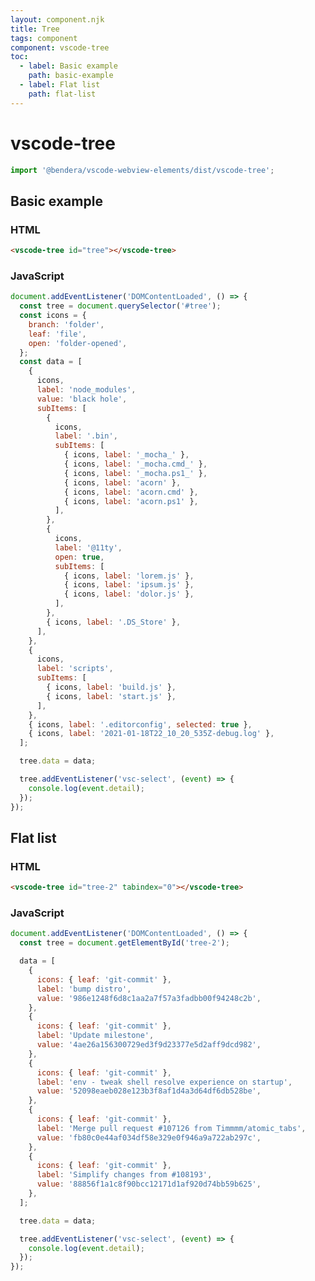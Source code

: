 ```yaml
---
layout: component.njk
title: Tree
tags: component
component: vscode-tree
toc:
  - label: Basic example
    path: basic-example
  - label: Flat list
    path: flat-list
---
```


# vscode-tree

```typescript
import '@bendera/vscode-webview-elements/dist/vscode-tree';
```

## Basic example

<script>
document.addEventListener('DOMContentLoaded', () => {
  const tree = document.querySelector('#tree-1');
  const icons = {
    branch: 'folder',
    leaf: 'file',
    open: 'folder-opened',
  };
  const data = [
    {
      icons,
      label: 'node_modules',
      value: 'black hole',
      subItems: [
        {
          icons,
          label: '.bin',
          subItems: [
            { icons, label: '_mocha_' },
            { icons, label: '_mocha.cmd_' },
            { icons, label: '_mocha.ps1_' },
            { icons, label: 'acorn' },
            { icons, label: 'acorn.cmd' },
            { icons, label: 'acorn.ps1' },
          ],
        },
        {
          icons,
          label: '@11ty',
          open: true,
          subItems: [
            { icons, label: 'lorem.js' },
            { icons, label: 'ipsum.js' },
            { icons, label: 'dolor.js' },
          ],
        },
        { icons, label: '.DS_Store' },
      ],
    },
    {
      icons,
      label: 'scripts',
      subItems: [
        { icons, label: 'build.js' },
        { icons, label: 'start.js' },
      ],
    },
    { icons, label: '.editorconfig', selected: true },
    { icons, label: '2021-01-18T22_10_20_535Z-debug.log' },
  ];

  tree.data = data;

  tree.addEventListener('vsc-select', (event) => {
    console.log(event.detail);
  });
});
</script>

<component-preview>
  <vscode-tree id="tree-1"></vscode-tree>
</component-preview>

### HTML

```html
<vscode-tree id="tree"></vscode-tree>
```

### JavaScript

```javascript
document.addEventListener('DOMContentLoaded', () => {
  const tree = document.querySelector('#tree');
  const icons = {
    branch: 'folder',
    leaf: 'file',
    open: 'folder-opened',
  };
  const data = [
    {
      icons,
      label: 'node_modules',
      value: 'black hole',
      subItems: [
        {
          icons,
          label: '.bin',
          subItems: [
            { icons, label: '_mocha_' },
            { icons, label: '_mocha.cmd_' },
            { icons, label: '_mocha.ps1_' },
            { icons, label: 'acorn' },
            { icons, label: 'acorn.cmd' },
            { icons, label: 'acorn.ps1' },
          ],
        },
        {
          icons,
          label: '@11ty',
          open: true,
          subItems: [
            { icons, label: 'lorem.js' },
            { icons, label: 'ipsum.js' },
            { icons, label: 'dolor.js' },
          ],
        },
        { icons, label: '.DS_Store' },
      ],
    },
    {
      icons,
      label: 'scripts',
      subItems: [
        { icons, label: 'build.js' },
        { icons, label: 'start.js' },
      ],
    },
    { icons, label: '.editorconfig', selected: true },
    { icons, label: '2021-01-18T22_10_20_535Z-debug.log' },
  ];

  tree.data = data;

  tree.addEventListener('vsc-select', (event) => {
    console.log(event.detail);
  });
});
```

## Flat list

<script>
document.addEventListener('DOMContentLoaded', () => {
  const tree = document.getElementById('tree-2');

  data = [
    {
      icons: {
        leaf: 'git-commit'
      },
      label: 'bump distro',
      value: '986e1248f6d8c1aa2a7f57a3fadbb00f94248c2b',
    },
    {
      icons: {
        leaf: 'git-commit'
      },
      label: 'Update milestone',
      value: '4ae26a156300729ed3f9d23377e5d2aff9dcd982',
    },
    {
      icons: {
        leaf: 'git-commit'
      },
      label: 'env - tweak shell resolve experience on startup',
      value: '52098eaeb028e123b3f8af1d4a3d64df6db528be',
    },
    {
      icons: {
        leaf: 'git-commit'
      },
      label: 'Merge pull request #107126 from Timmmm/atomic_tabs',
      value: 'fb80c0e44af034df58e329e0f946a9a722ab297c',
    },
    {
      icons: {
        leaf: 'git-commit'
      },
      label: 'Simplify changes from #108193',
      value: '88856f1a1c8f90bcc12171d1af920d74bb59b625',
    },
  ];

  tree.data = data;

  tree.addEventListener('vsc-select', (event) => {
    console.log(event.detail);
  });
});
</script>

<component-preview>
  <vscode-tree id="tree-2" class="tree-2"></vscode-tree>
</component-preview>

### HTML

```html
<vscode-tree id="tree-2" tabindex="0"></vscode-tree>
```

### JavaScript

```javascript
document.addEventListener('DOMContentLoaded', () => {
  const tree = document.getElementById('tree-2');

  data = [
    {
      icons: { leaf: 'git-commit' },
      label: 'bump distro',
      value: '986e1248f6d8c1aa2a7f57a3fadbb00f94248c2b',
    },
    {
      icons: { leaf: 'git-commit' },
      label: 'Update milestone',
      value: '4ae26a156300729ed3f9d23377e5d2aff9dcd982',
    },
    {
      icons: { leaf: 'git-commit' },
      label: 'env - tweak shell resolve experience on startup',
      value: '52098eaeb028e123b3f8af1d4a3d64df6db528be',
    },
    {
      icons: { leaf: 'git-commit' },
      label: 'Merge pull request #107126 from Timmmm/atomic_tabs',
      value: 'fb80c0e44af034df58e329e0f946a9a722ab297c',
    },
    {
      icons: { leaf: 'git-commit' },
      label: 'Simplify changes from #108193',
      value: '88856f1a1c8f90bcc12171d1af920d74bb59b625',
    },
  ];

  tree.data = data;

  tree.addEventListener('vsc-select', (event) => {
    console.log(event.detail);
  });
});
```

